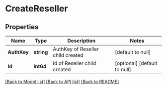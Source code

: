 # CreateReseller

## Properties
Name | Type | Description | Notes
------------ | ------------- | ------------- | -------------
**AuthKey** | **string** | AuthKey of Reseller child created | [default to null]
**Id** | **int64** | Id of Reseller child created | [optional] [default to null]

[[Back to Model list]](../README.md#documentation-for-models) [[Back to API list]](../README.md#documentation-for-api-endpoints) [[Back to README]](../README.md)


